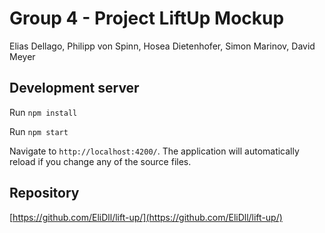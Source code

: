 # Group 4 - Project LiftUp Mockup

Elias Dellago, Philipp von Spinn, Hosea Dietenhofer, Simon Marinov, David Meyer

## Development server

Run `npm install`

Run `npm start`

Navigate to `http://localhost:4200/`. The application will automatically reload if you change any of the source files.

## Repository

[https://github.com/EliDll/lift-up/](https://github.com/EliDll/lift-up/)
